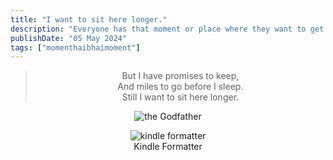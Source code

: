 ```yaml
---
title: "I want to sit here longer."
description: "Everyone has that moment or place where they want to get stuck. I too have a few."
publishDate: "05 May 2024"
tags: ["momenthaibhaimoment"]
---
```

<div style="text-align: center;">
  <blockquote>
    But I have promises to keep,<br>
    And miles to go before I sleep.<br>
    Still I want to sit here longer.
  </blockquote>
</div>

<figure style="display: flex; justify-content: center;">
  <img src="/assets/AkiraSensei.png" alt="the Godfather">
</figure>

<figure style="text-align: center;">
  <img src="./IMG_2805.jpg" alt="kindle formatter">
  <figcaption>Kindle Formatter</figcaption>
</figure>
